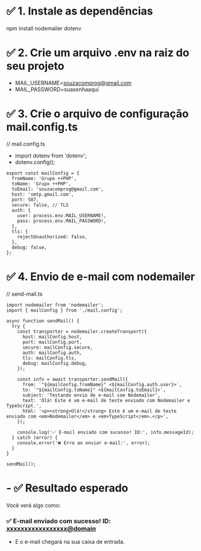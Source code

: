 # ✅ 1. Instale as dependências

npm install nodemailer dotenv
# ✅ 2. Crie um arquivo .env na raiz do seu projeto
- MAIL_USERNAME=souzacomprog@gmail.com
- MAIL_PASSWORD=suasenhaaqui
  
# ✅ 3. Crie o arquivo de configuração mail.config.ts

// mail.config.ts
- import dotenv from 'dotenv';
- dotenv.config();

```
export const mailConfig = {
  fromName: 'Grupo ++PHP',
  toName: 'Grupo ++PHP',
  toEmail: 'souzacomprog@gmail.com',
  host: 'smtp.gmail.com',
  port: 587,
  secure: false, // TLS
  auth: {
    user: process.env.MAIL_USERNAME!,
    pass: process.env.MAIL_PASSWORD!,
  },
  tls: {
    rejectUnauthorized: false,
  },
  debug: false,
};

```
# ✅ 4. Envio de e-mail com nodemailer

// send-mail.ts
```
import nodemailer from 'nodemailer';
import { mailConfig } from './mail.config';

async function sendMail() {
  try {
    const transporter = nodemailer.createTransport({
      host: mailConfig.host,
      port: mailConfig.port,
      secure: mailConfig.secure,
      auth: mailConfig.auth,
      tls: mailConfig.tls,
      debug: mailConfig.debug,
    });

    const info = await transporter.sendMail({
      from: `"${mailConfig.fromName}" <${mailConfig.auth.user}>`,
      to: `"${mailConfig.toName}" <${mailConfig.toEmail}>`,
      subject: 'Testando envio de e-mail com Nodemailer',
      text: 'Olá! Este é um e-mail de teste enviado com Nodemailer e TypeScript.',
      html: '<p><strong>Olá!</strong> Este é um e-mail de teste enviado com <em>Nodemailer</em> e <em>TypeScript</em>.</p>',
    });

    console.log('✅ E-mail enviado com sucesso! ID:', info.messageId);
  } catch (error) {
    console.error('❌ Erro ao enviar e-mail:', error);
  }
}

sendMail();
```

# - ✅ Resultado esperado
Você verá algo como:

### ✅ E-mail enviado com sucesso! ID: <xxxxxxxxxxxxxxxxx@domain>
- E o e-mail chegará na sua caixa de entrada.


